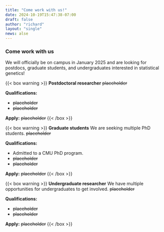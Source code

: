 ```yaml
---
title: "Come work with us!"
date: 2024-10-19T15:47:38-07:00
draft: false
author: "richard"
layout: "single"
news: alse
---
```


### Come work with us

We will officially be on campus in January 2025 and are looking for postdocs, graduate students, and undergraduates interested in statistical genetics!

{{< box warning >}}
**Postdoctoral researcher** ~~placeholder~~

**Qualifications:**
 - ~~placeholder~~
 - ~~placeholder~~

**Apply:** ~~placeholder~~
{{< /box >}}


{{< box warning >}}
**Graduate students** We are seeking multiple PhD students. ~~placeholder~~

**Qualifications:**
 - Admitted to a CMU PhD program.
 - ~~placeholder~~
 - ~~placeholder~~

**Apply:** ~~placeholder~~
{{< /box >}}

{{< box warning >}}
**Undergraduate researcher** We have multiple opportunities for undergraduates to get involved. ~~placeholder~~

**Qualifications:**
 - ~~placeholder~~
 - ~~placeholder~~

**Apply:** ~~placeholder~~
{{< /box >}}



